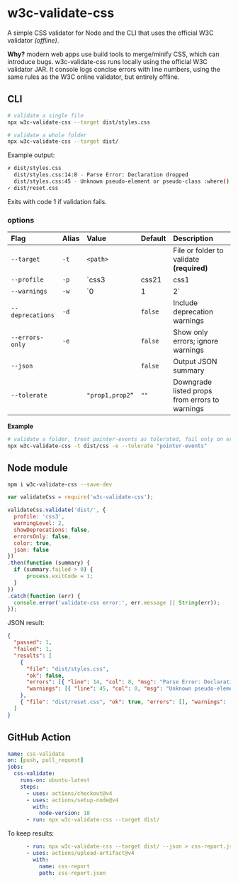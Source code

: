 # w3c-validate-css

A simple CSS validator for Node and the CLI that uses the official W3C validator _(offline)_.

**Why?** modern web apps use build tools to merge/minify CSS, which can introduce bugs. w3c-validate-css runs locally using the official W3C validator JAR. It console logs concise errors with line numbers, using the same rules as the W3C online validator, but entirely offline.

## CLI

```bash
# validate a single file
npx w3c-validate-css --target dist/styles.css

# validate a whole folder
npx w3c-validate-css --target dist/
```

Example output:

```bash
✗ dist/styles.css
  dist/styles.css:14:8 - Parse Error: Declaration dropped
  dist/styles.css:45 - Unknown pseudo-element or pseudo-class :where()
✓ dist/reset.css
```

Exits with code 1 if validation fails.

### options

Flag             | Alias | Value                        | Default | Description
:----------------|:------|:-----------------------------|:--------|:--------------------------------------------------
`--target`       | `-t`  | `<path>`                     |         | File or folder to validate **(required)**
`--profile`      | `-p`  | `css3|css21|css1|svg|mobile` | `css3`  | Validation profile (`svg` allows `pointer-events`)
`--warnings`     | `-w`  | `0|1|2`                      | `2`     | Warning level: `0` none, `1` normal, `2` all
`--deprecations` | `-d`  |                              | `false` | Include deprecation warnings
`--errors-only`  | `-e`  |                              | `false` | Show only errors; ignore warnings
`--json`         |       |                              | `false` | Output JSON summary
`--tolerate`     |       | `"prop1,prop2“`              | `""`    | Downgrade listed props from errors to warnings

**Example**

```bash
# validate a folder, treat pointer-events as tolerated, fail only on errors
npx w3c-validate-css -t dist/css -e --tolerate "pointer-events"
```

## Node module

```bash
npm i w3c-validate-css --save-dev
```

```js
var validateCss = require('w3c-validate-css');

validateCss.validate('dist/', {
  profile: 'css3',
  warningLevel: 2,
  showDeprecations: false,
  errorsOnly: false,
  color: true,
  json: false
})
.then(function (summary) {
  if (summary.failed > 0) {
      process.exitCode = 1;
  }
})
.catch(function (err) {
  console.error('validate-css error:', err.message || String(err));
});
```

JSON result:

```json
{
  "passed": 1,
  "failed": 1,
  "results": [
    {
      "file": "dist/styles.css",
      "ok": false,
      "errors": [{ "line": 14, "col": 8, "msg": "Parse Error: Declaration dropped" }],
      "warnings": [{ "line": 45, "col": 0, "msg": "Unknown pseudo-element or pseudo-class :where()" }]
    },
    { "file": "dist/reset.css", "ok": true, "errors": [], "warnings": [] }
  ]
}
```

## GitHub Action

```yaml
name: css-validate
on: [push, pull_request]
jobs:
  css-validate:
    runs-on: ubuntu-latest
    steps:
      - uses: actions/checkout@v4
      - uses: actions/setup-node@v4
        with:
          node-version: 18
      - run: npx w3c-validate-css --target dist/
```

To keep results:

```yaml
      - run: npx w3c-validate-css --target dist/ --json > css-report.json
      - uses: actions/upload-artifact@v4
        with:
          name: css-report
          path: css-report.json
```